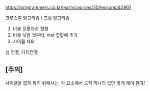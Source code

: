https://programmers.co.kr/learn/courses/30/lessons/42861

크루스칼 알고리즘 / 프림 알고리즘

1. 비용 오름차순 정렬
2. 비용 낮은 것부터, mst 집합에 추가
3. 사이클 제외

섬 연결, 다리연결

[주의]
- 
사이클을 없게 하기 위해서는, 각 요소에서 오직 하나의 값만 맞게 해야 한다!

